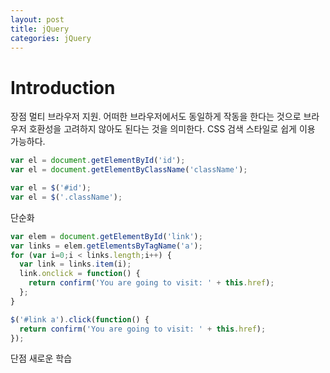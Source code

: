 ```yaml
---
layout: post
title: jQuery
categories: jQuery
---
```


# Introduction

장점
멀티 브라우저 지원. 어떠한 브라우저에서도 동일하게 작동을 한다는 것으로 브라우저 호환성을 고려하지 않아도 된다는 것을 의미한다.
CSS 검색 스타일로 쉽게 이용 가능하다.

```javascript
var el = document.getElementById('id');
var el = document.getElementByClassName('className');
```

```javascript
var el = $('#id');
var el = $('.className');
```

단순화

```javascript
var elem = document.getElementById('link');
var links = elem.getElementsByTagName('a');
for (var i=0;i < links.length;i++) {
  var link = links.item(i);
  link.onclick = function() {
    return confirm('You are going to visit: ' + this.href);
  };
}
```
```javascript
$('#link a').click(function() {
  return confirm('You are going to visit: ' + this.href);
});
```
단점
새로운 학습
